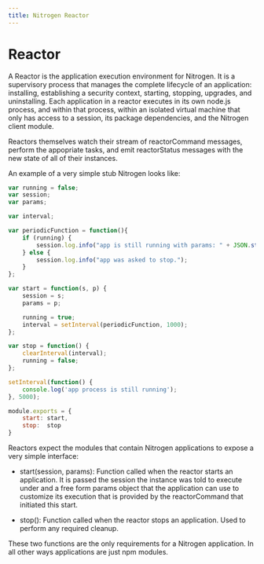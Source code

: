 ```yaml
---
title: Nitrogen Reactor
---
```


# Reactor

A Reactor is the application execution environment for Nitrogen. It is a supervisory process that manages the complete lifecycle of an application: installing, establishing a security context, starting, stopping, upgrades, and uninstalling. Each application in a reactor executes in its own node.js process, and within that process, within an isolated virtual machine that only has access to a session, its package dependencies, and the Nitrogen client module.

Reactors themselves watch their stream of reactorCommand messages, perform the appopriate tasks, and emit reactorStatus messages with the new state of all of their instances.

An example of a very simple stub Nitrogen looks like:

```javascript
var running = false;
var session;
var params;

var interval;

var periodicFunction = function(){
    if (running) {
        session.log.info("app is still running with params: " + JSON.stringify(params));
    } else {
        session.log.info("app was asked to stop.");        
    }
};

var start = function(s, p) {
    session = s;
    params = p;

    running = true;
    interval = setInterval(periodicFunction, 1000);
};

var stop = function() {
    clearInterval(interval);
    running = false;
};

setInterval(function() {
    console.log('app process is still running');
}, 5000);

module.exports = {
    start: start,
    stop:  stop
}
```

Reactors expect the modules that contain Nitrogen applications to expose a very simple interface:

* start(session, params): Function called when the reactor starts an application. It is passed the session the instance was told to execute under and a free form params object that the application can use to customize its execution that is provided by the reactorCommand that initiated this start.

* stop(): Function called when the reactor stops an application. Used to perform any required cleanup.

These two functions are the only requirements for a Nitrogen application. In all other ways applications are just npm modules.